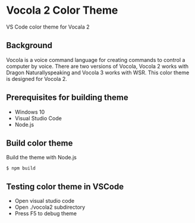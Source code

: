 # Vocola 2 Color Theme #
VS Code color theme for Vocala 2

## Background ##
Vocola is a voice command language for creating commands to control a computer by voice. There are two versions of Vocola, Vocola 2 works with Dragon Naturallyspeaking and Vocola 3 works with WSR. This color theme is designed for Vocola 2.

## Prerequisites for building theme ## 
* Windows 10
* Visual Studio Code
* Node.js

## Build color theme ##
Build the theme with Node.js

```console
$ npm build
```
## Testing color theme in VSCode ##
* Open visual studio code
* Open ./vocola2 subdirectory 
* Press F5 to debug theme